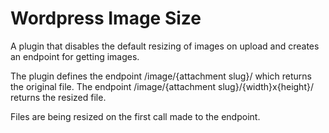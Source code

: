 # Wordpress Image Size

A plugin that disables the default resizing of images on upload and creates an endpoint for getting images.

The plugin defines the endpoint /image/{attachment slug}/ which returns the original file.
The endpoint /image/{attachment slug}/{width}x{height}/ returns the resized file.

Files are being resized on the first call made to the endpoint.